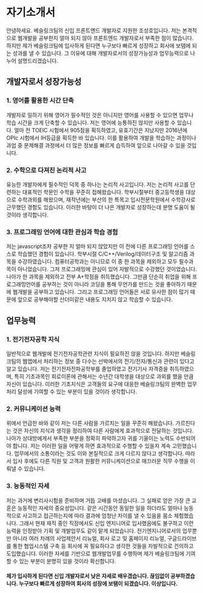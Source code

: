 

# 자기소개서

안녕하세요. 베슬링크팀의 신입 프론트엔드 개발자로 지원한 조성호입니다. 저는 본격적으로 웹개발을 공부한지 얼마 되지 않아 프론트엔드 개발자로서 부족한 점이 많습니다. 하지만 제가 베슬링크팀에 입사하게 된다면 누구보다 빠르게 성장하고 회사에 보탬에 되는 성과를 낼 수 있습니다. 그 이유에 대해 개발자로서의 성장가능성과 업무능력으로 나누어 설명드리겠습니다.

## 개발자로서 성장가능성



### 1. 영어를 활용한 시간 단축

개발자로 일하기 위해 영어가 필수적인 것은 아니지만 영어를 사용할 수 있으면 업무나 학습 시간을 크게 단축할 수 있습니다. 저는 영어에 능통하진 않지만 사용할 수 있습니다. 얼마 전 TOEIC 시험에서 905점을 획득하였고, 유효기간은 지났지만 2016년에 OPIc 시험에서 IH등급을 획득한 바 있습니다. 이를 활용하여 개발을 학습하는 과정이나 과업 중 문제해결 과정에서 더 많은 정보를 빠르게 습득하여 앞으로 나아갈 수 있을 것입니다.

### 2. 수학으로 다져진 논리적 사고

유능한 개발자에게 필수적인 덕목 중 하나는 논리적 사고입니다. 저는 논리적 사고를 단련하는 대표적인 학문인 수학을 꾸준히 접해왔습니다. 학부시절부터 중고등학생을 대상으로 수학과외를 해왔으며, 재작년에는 부산의 한 특목고 입시전문학원에서 수학강사로 근무했던 경험도 있습니다. 이러한 바탕이 더 나은 개발자로 성장하는데 분명 도움이 될 것이라 생각합니다.

### 3. 프로그래밍 언어에 대한 관심과 학습 경험

저는 javascript조차 공부한 지 얼마 되지 않았지만 이 전에 다른 프로그래밍 언어를 스스로 학습했던 경험이 있습니다. 학부시절 C/C++/Verilog/데이터구조 및 알고리즘 과목을 수강하였습니다. 컴퓨터공학과는 아니므로 이 중 한 과목을 제외하고 모두 필수과목이 아니었습니다. 그저 프로그래밍에 관심이 있어 자발적으로 수강했던 것이었습니다. 나아가 한 과목을 제외하고 전부 A+학점을 취득했습니다. 그만큼 단순히 취업을 위해 프로그래밍언어를 공부하는 것이 아니라 코딩을 통해 무언가를 만드는 것을 좋아하기 때문에 웹개발을 공부하고 있습니다. 그리고 프로그래밍 언어들은 서로 유사한 점이 많기 때문에 앞으로 공부해야할 산더미같은 내용도 지치지 않고 학습할 수 있습니다.

## 업무능력

### 1. 전기전자공학 지식

일반적으로 웹개발에 전기전자공학관련 지식이 필요하진 않을 것입니다. 하지만 베슬링크팀의 웹앱에서 처리하는 정보 중 다수는 선박에서의 전기/전자/통신과 관련이 있다고 알고 있습니다. 저는 전기전자전파공학부를 졸업하였고 전기기사 자격증을 취득하였으며, 특히 기초과목인 회로이론에 관해서는 수년간 대학생을 대상으로 과외를 했을 만큼 자신이 있습니다. 이러한 기초지식은 고객들의 요구에  대응한 베슬링크팀의 완벽한 업무처리 달성에 기여할 수 있는 부분이 있을 것이라 생각합니다.

### 2. 커뮤니케이션 능력

위에서 언급한 바와 같이 저는 다른 사람을 가르치는 일을 꾸준히 해왔습니다. 가르친다는 것은 자신의 지식과 생각을 정리하여 다른 사람에게 효과적으로 전달하는 것입니다. 나아가 상대방에게서 부족한 부분을 정확히 파악하고자 귀를 기울이는 노력도 수반되어야 합니다. 저는 이러한 일을 어떻게 하면 효과적으로 수행할 수 있을지 계속 고민했습니다. 업무에서의 소통이라는 것도 이와 본질적으로 크게 다르지 않다고 생각합니다. 따라서 입사 후에도 다른 직원 및 고객과 원활한 커뮤니케이션으로 매끄러운 직무 수행을 이뤄낼 수 있습니다.

### 3. 능동적인 자세

저는 과거에 변리사시험을 준비하며 거듭 고배를 마셨습니다. 그 실패로 얻은 가장 큰 교훈은 능동적인 자세의 중요성입니다. 같은 시간동안 동일한 일을 하더라도 얼마나 능동적으로 사고하고 접근하는지에 따라 결과에 엄청난 차이를 낼 수 있음을 몸소 체험했습니다. 그래서 현재 재직 중인 직장에서도 신입 엔지니어로 입사했음에도 불구하고 이런 능력을 인정받아 기획 및 개발업무도 같이 맡게 되었습니다. 전기엔지니어로서의 업무뿐만 아니라 여러 차례의 사업제안서 리뉴얼, 회사 로고 및 홈페이지 리뉴얼, 구글드라이브를 통한 협업시스템 구축 등 회사에 꼭 필요하다고 생각한 것들을 자발적으로 건의하고 도입했습니다. 이러한 자세를 기반으로 웹개발업무를 수행하며 제가 베슬링크팀에 기여할 수 있는 부분이 분명히 있을 것이라 확신합니다.

#### 제가 입사하게 된다면 신입 개발자로서 낮은 자세로 배우겠습니다. 끊임없이 공부하겠습니다. 누구보다 빠르게 성장하여 회사의 성장에 보탬이 되겠습니다. 이상입니다.
